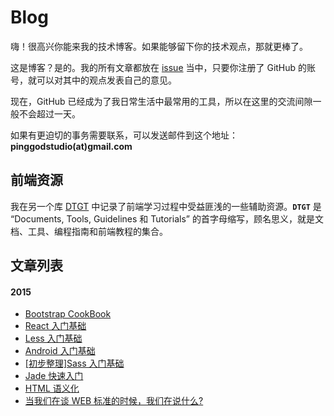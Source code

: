 # Blog 

嗨！很高兴你能来我的技术博客。如果能够留下你的技术观点，那就更棒了。

这是博客？是的。我的所有文章都放在 [issue](https://github.com/pinggod/Blog/issues]) 当中，只要你注册了 GitHub 的账号，就可以对其中的观点发表自己的意见。

现在，GitHub 已经成为了我日常生活中最常用的工具，所以在这里的交流间隙一般不会超过一天。

如果有更迫切的事务需要联系，可以发送邮件到这个地址：**pinggodstudio(at)gmail.com**

## 前端资源

我在另一个库 [DTGT](https://github.com/pinggod/DTGT) 中记录了前端学习过程中受益匪浅的一些辅助资源。**`DTGT`** 是 “Documents, Tools, Guidelines 和 Tutorials” 的首字母缩写，顾名思义，就是文档、工具、编程指南和前端教程的集合。

## 文章列表

#### 2015

- [Bootstrap CookBook](https://github.com/pinggod/Blog/issues/9)
- [React 入门基础](https://github.com/pinggod/Blog/issues/8)
- [Less 入门基础](https://github.com/pinggod/Blog/issues/7)
- [Android 入门基础](https://github.com/pinggod/Blog/issues/6)
- [\[初步整理\]Sass 入门基础](https://github.com/pinggod/Blog/issues/4)
- [Jade 快速入门](https://github.com/pinggod/Blog/issues/3)
- [HTML 语义化](https://github.com/pinggod/Blog/issues/2)
- [当我们在谈 WEB 标准的时候，我们在说什么?](https://github.com/pinggod/Blog/issues/1)
